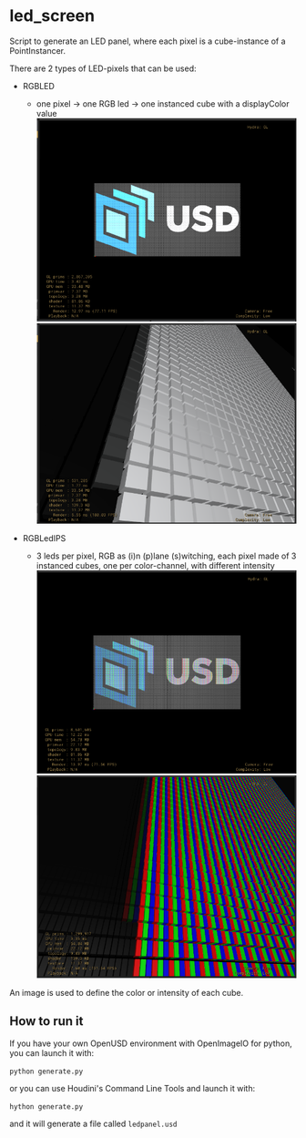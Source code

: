 led_screen
==========

Script to generate an LED panel, where each pixel is a cube-instance of a PointInstancer.

There are 2 types of LED-pixels that can be used:

- RGBLED
   - one pixel -> one RGB led -> one instanced cube with a displayColor value
   ![rgbled](render_rgbled.png "rgbled")
   ![rgbled_closeup](render_rgbled_closeup.png "rgbled_closeup")

- RGBLedIPS
   - 3 leds per pixel, RGB as (i)n (p)lane (s)witching, each pixel made of 3 instanced cubes, one per color-channel, with different intensity
   ![rgbledips](render_rgbledips.png "rgbledips")
   ![rgbledips_closeup](render_rgbledips_closeup.png "rgbledips_closeup")

An image is used to define the color or intensity of each cube.

How to run it
-------------

If you have your own OpenUSD environment with OpenImageIO for python, you can launch it with:

`python generate.py`

or you can use Houdini's Command Line Tools and launch it with:

`hython generate.py`

and it will generate a file called `ledpanel.usd`